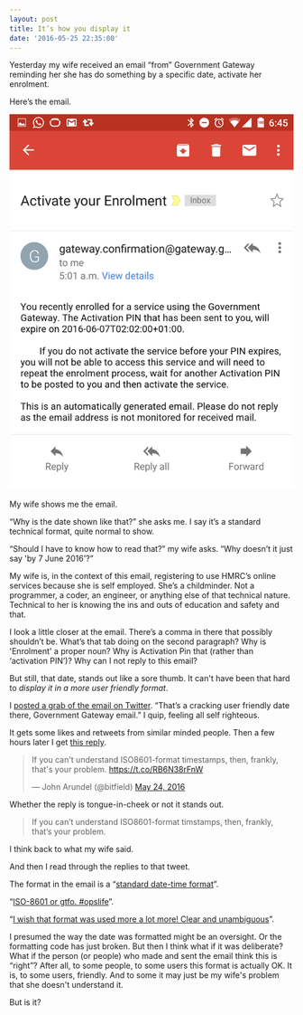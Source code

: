 ```yaml
---
layout: post
title: It’s how you display it
date: '2016-05-25 22:35:00'
---
```

Yesterday my wife received an email “from” Government Gateway reminding her she has do something by a specific date, activate her enrolment.

Here’s the email.

![](/assets/24-05-2016-email-grab.jpg)

My wife shows me the email.

“Why is the date shown like that?” she asks me. I say it’s a standard technical format, quite normal to show.

“Should I have to know how to read that?” my wife asks. “Why doesn’t it just say 'by 7 June 2016'?”

My wife is, in the context of this email, registering to use HMRC’s online services because she is self employed. She’s a childminder. Not a programmer, a coder, an engineer, or anything else of that technical nature. Technical to her is knowing the ins and outs of education and safety and that.

I look a little closer at the email. There’s a comma in there that possibly shouldn’t be. What’s that tab doing on the second paragraph? Why is 'Enrolment' a proper noun? Why is Activation Pin that (rather than ‘activation PIN’)? Why can I not reply to this email?

But still, that date, stands out like a sore thumb. It can't have been that hard to *display it in a more user friendly format*.

I [posted a grab of the email on Twitter](https://twitter.com/ermlikeyeah/status/734984078726946816). “That’s a cracking user friendly date there, Government Gateway email.” I quip, feeling all self righteous.

It gets some likes and retweets from similar minded people. Then a few hours later I get [this reply](https://twitter.com/bitfield/status/735070410979565568).

<blockquote class="twitter-tweet" data-lang="en"><p lang="en" dir="ltr">If you can&#39;t understand ISO8601-format timestamps, then, frankly, that&#39;s your problem. <a href="https://t.co/RB6N38rFnW">https://t.co/RB6N38rFnW</a></p>&mdash; John Arundel (@bitfield) <a href="https://twitter.com/bitfield/status/735070410979565568">May 24, 2016</a></blockquote> <script async src="//platform.twitter.com/widgets.js" charset="utf-8"></script>

Whether the reply is tongue-in-cheek or not it stands out.

> If you can’t understand ISO8601-format timstamps, then, frankly, that’s your problem.

I think back to what my wife said.

And then I read through the replies to that tweet.

The format in the email is a “[standard date-time format](https://twitter.com/TribeTestMgr/status/735091924189782016)”.

“[ISO-8601 or gtfo. #opslife](https://twitter.com/filler/status/735096348039512064)”.

“[I wish that format was used more a lot more! Clear and unambiguous](https://twitter.com/PaulWalkerUK/status/735252386483167232)”.

I presumed the way the date was formatted might be an oversight. Or the formatting code has just broken. But then I think what if it was deliberate? What if the person (or people) who made and sent the email think this is “right”? After all, to some people, to some users this format is actually OK. It is, to some users, friendly. And to some it may just be my wife's problem that she doesn't understand it.

But is it?
